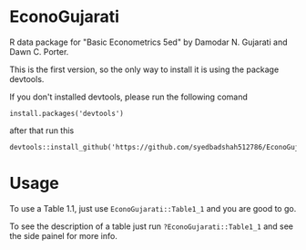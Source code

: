 # EconoGujarati
R data package for "Basic Econometrics 5ed" by Damodar N. Gujarati and Dawn C. Porter.

This is the first version, so the only way to install it is using the package devtools.

If you don't installed devtools, please run the following comand
```
install.packages('devtools')
```
after that run this
```
devtools::install_github('https://github.com/syedbadshah512786/EconoGujarati')
```

# Usage
To use a Table 1.1, just use `EconoGujarati::Table1_1` and you are good to go.

To see the description of a table just run `?EconoGujarati::Table1_1` and see the side painel for more info.

